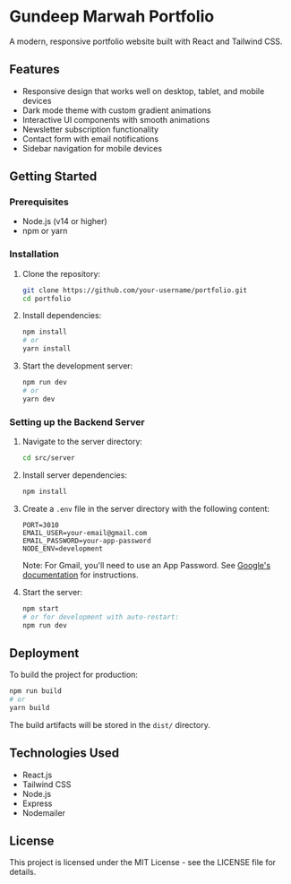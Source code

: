 
# Gundeep Marwah Portfolio

A modern, responsive portfolio website built with React and Tailwind CSS.

## Features

- Responsive design that works well on desktop, tablet, and mobile devices
- Dark mode theme with custom gradient animations
- Interactive UI components with smooth animations
- Newsletter subscription functionality
- Contact form with email notifications
- Sidebar navigation for mobile devices

## Getting Started

### Prerequisites

- Node.js (v14 or higher)
- npm or yarn

### Installation

1. Clone the repository:
   ```bash
   git clone https://github.com/your-username/portfolio.git
   cd portfolio
   ```

2. Install dependencies:
   ```bash
   npm install
   # or
   yarn install
   ```

3. Start the development server:
   ```bash
   npm run dev
   # or
   yarn dev
   ```

### Setting up the Backend Server

1. Navigate to the server directory:
   ```bash
   cd src/server
   ```

2. Install server dependencies:
   ```bash
   npm install
   ```

3. Create a `.env` file in the server directory with the following content:
   ```
   PORT=3010
   EMAIL_USER=your-email@gmail.com
   EMAIL_PASSWORD=your-app-password
   NODE_ENV=development
   ```

   Note: For Gmail, you'll need to use an App Password. See [Google's documentation](https://support.google.com/accounts/answer/185833) for instructions.

4. Start the server:
   ```bash
   npm start
   # or for development with auto-restart:
   npm run dev
   ```

## Deployment

To build the project for production:

```bash
npm run build
# or
yarn build
```

The build artifacts will be stored in the `dist/` directory.

## Technologies Used

- React.js
- Tailwind CSS
- Node.js
- Express
- Nodemailer

## License

This project is licensed under the MIT License - see the LICENSE file for details.
